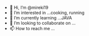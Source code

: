 - 👋 Hi, I’m @mireki19
- 👀 I’m interested in ...cooking, running
- 🌱 I’m currently learning ...JAVA
- 💞️ I’m looking to collaborate on ...
- 📫 How to reach me ...

<!---
mireki19/mireki19 is a ✨ special ✨ repository because its `README.md` (this file) appears on your GitHub profile.
You can click the Preview link to take a look at your changes.
--->
